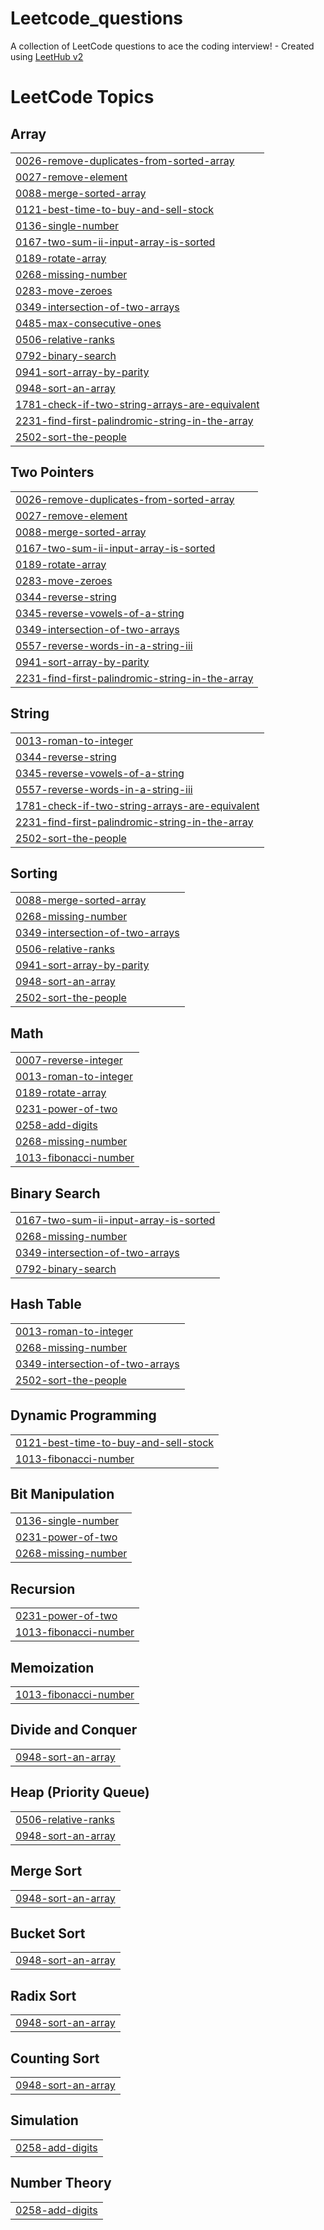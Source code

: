 # Leetcode_questions
A collection of LeetCode questions to ace the coding interview! - Created using [LeetHub v2](https://github.com/arunbhardwaj/LeetHub-2.0)

<!---LeetCode Topics Start-->
# LeetCode Topics
## Array
|  |
| ------- |
| [0026-remove-duplicates-from-sorted-array](https://github.com/Amitrawat12/Leetcode_questions/tree/master/0026-remove-duplicates-from-sorted-array) |
| [0027-remove-element](https://github.com/Amitrawat12/Leetcode_questions/tree/master/0027-remove-element) |
| [0088-merge-sorted-array](https://github.com/Amitrawat12/Leetcode_questions/tree/master/0088-merge-sorted-array) |
| [0121-best-time-to-buy-and-sell-stock](https://github.com/Amitrawat12/Leetcode_questions/tree/master/0121-best-time-to-buy-and-sell-stock) |
| [0136-single-number](https://github.com/Amitrawat12/Leetcode_questions/tree/master/0136-single-number) |
| [0167-two-sum-ii-input-array-is-sorted](https://github.com/Amitrawat12/Leetcode_questions/tree/master/0167-two-sum-ii-input-array-is-sorted) |
| [0189-rotate-array](https://github.com/Amitrawat12/Leetcode_questions/tree/master/0189-rotate-array) |
| [0268-missing-number](https://github.com/Amitrawat12/Leetcode_questions/tree/master/0268-missing-number) |
| [0283-move-zeroes](https://github.com/Amitrawat12/Leetcode_questions/tree/master/0283-move-zeroes) |
| [0349-intersection-of-two-arrays](https://github.com/Amitrawat12/Leetcode_questions/tree/master/0349-intersection-of-two-arrays) |
| [0485-max-consecutive-ones](https://github.com/Amitrawat12/Leetcode_questions/tree/master/0485-max-consecutive-ones) |
| [0506-relative-ranks](https://github.com/Amitrawat12/Leetcode_questions/tree/master/0506-relative-ranks) |
| [0792-binary-search](https://github.com/Amitrawat12/Leetcode_questions/tree/master/0792-binary-search) |
| [0941-sort-array-by-parity](https://github.com/Amitrawat12/Leetcode_questions/tree/master/0941-sort-array-by-parity) |
| [0948-sort-an-array](https://github.com/Amitrawat12/Leetcode_questions/tree/master/0948-sort-an-array) |
| [1781-check-if-two-string-arrays-are-equivalent](https://github.com/Amitrawat12/Leetcode_questions/tree/master/1781-check-if-two-string-arrays-are-equivalent) |
| [2231-find-first-palindromic-string-in-the-array](https://github.com/Amitrawat12/Leetcode_questions/tree/master/2231-find-first-palindromic-string-in-the-array) |
| [2502-sort-the-people](https://github.com/Amitrawat12/Leetcode_questions/tree/master/2502-sort-the-people) |
## Two Pointers
|  |
| ------- |
| [0026-remove-duplicates-from-sorted-array](https://github.com/Amitrawat12/Leetcode_questions/tree/master/0026-remove-duplicates-from-sorted-array) |
| [0027-remove-element](https://github.com/Amitrawat12/Leetcode_questions/tree/master/0027-remove-element) |
| [0088-merge-sorted-array](https://github.com/Amitrawat12/Leetcode_questions/tree/master/0088-merge-sorted-array) |
| [0167-two-sum-ii-input-array-is-sorted](https://github.com/Amitrawat12/Leetcode_questions/tree/master/0167-two-sum-ii-input-array-is-sorted) |
| [0189-rotate-array](https://github.com/Amitrawat12/Leetcode_questions/tree/master/0189-rotate-array) |
| [0283-move-zeroes](https://github.com/Amitrawat12/Leetcode_questions/tree/master/0283-move-zeroes) |
| [0344-reverse-string](https://github.com/Amitrawat12/Leetcode_questions/tree/master/0344-reverse-string) |
| [0345-reverse-vowels-of-a-string](https://github.com/Amitrawat12/Leetcode_questions/tree/master/0345-reverse-vowels-of-a-string) |
| [0349-intersection-of-two-arrays](https://github.com/Amitrawat12/Leetcode_questions/tree/master/0349-intersection-of-two-arrays) |
| [0557-reverse-words-in-a-string-iii](https://github.com/Amitrawat12/Leetcode_questions/tree/master/0557-reverse-words-in-a-string-iii) |
| [0941-sort-array-by-parity](https://github.com/Amitrawat12/Leetcode_questions/tree/master/0941-sort-array-by-parity) |
| [2231-find-first-palindromic-string-in-the-array](https://github.com/Amitrawat12/Leetcode_questions/tree/master/2231-find-first-palindromic-string-in-the-array) |
## String
|  |
| ------- |
| [0013-roman-to-integer](https://github.com/Amitrawat12/Leetcode_questions/tree/master/0013-roman-to-integer) |
| [0344-reverse-string](https://github.com/Amitrawat12/Leetcode_questions/tree/master/0344-reverse-string) |
| [0345-reverse-vowels-of-a-string](https://github.com/Amitrawat12/Leetcode_questions/tree/master/0345-reverse-vowels-of-a-string) |
| [0557-reverse-words-in-a-string-iii](https://github.com/Amitrawat12/Leetcode_questions/tree/master/0557-reverse-words-in-a-string-iii) |
| [1781-check-if-two-string-arrays-are-equivalent](https://github.com/Amitrawat12/Leetcode_questions/tree/master/1781-check-if-two-string-arrays-are-equivalent) |
| [2231-find-first-palindromic-string-in-the-array](https://github.com/Amitrawat12/Leetcode_questions/tree/master/2231-find-first-palindromic-string-in-the-array) |
| [2502-sort-the-people](https://github.com/Amitrawat12/Leetcode_questions/tree/master/2502-sort-the-people) |
## Sorting
|  |
| ------- |
| [0088-merge-sorted-array](https://github.com/Amitrawat12/Leetcode_questions/tree/master/0088-merge-sorted-array) |
| [0268-missing-number](https://github.com/Amitrawat12/Leetcode_questions/tree/master/0268-missing-number) |
| [0349-intersection-of-two-arrays](https://github.com/Amitrawat12/Leetcode_questions/tree/master/0349-intersection-of-two-arrays) |
| [0506-relative-ranks](https://github.com/Amitrawat12/Leetcode_questions/tree/master/0506-relative-ranks) |
| [0941-sort-array-by-parity](https://github.com/Amitrawat12/Leetcode_questions/tree/master/0941-sort-array-by-parity) |
| [0948-sort-an-array](https://github.com/Amitrawat12/Leetcode_questions/tree/master/0948-sort-an-array) |
| [2502-sort-the-people](https://github.com/Amitrawat12/Leetcode_questions/tree/master/2502-sort-the-people) |
## Math
|  |
| ------- |
| [0007-reverse-integer](https://github.com/Amitrawat12/Leetcode_questions/tree/master/0007-reverse-integer) |
| [0013-roman-to-integer](https://github.com/Amitrawat12/Leetcode_questions/tree/master/0013-roman-to-integer) |
| [0189-rotate-array](https://github.com/Amitrawat12/Leetcode_questions/tree/master/0189-rotate-array) |
| [0231-power-of-two](https://github.com/Amitrawat12/Leetcode_questions/tree/master/0231-power-of-two) |
| [0258-add-digits](https://github.com/Amitrawat12/Leetcode_questions/tree/master/0258-add-digits) |
| [0268-missing-number](https://github.com/Amitrawat12/Leetcode_questions/tree/master/0268-missing-number) |
| [1013-fibonacci-number](https://github.com/Amitrawat12/Leetcode_questions/tree/master/1013-fibonacci-number) |
## Binary Search
|  |
| ------- |
| [0167-two-sum-ii-input-array-is-sorted](https://github.com/Amitrawat12/Leetcode_questions/tree/master/0167-two-sum-ii-input-array-is-sorted) |
| [0268-missing-number](https://github.com/Amitrawat12/Leetcode_questions/tree/master/0268-missing-number) |
| [0349-intersection-of-two-arrays](https://github.com/Amitrawat12/Leetcode_questions/tree/master/0349-intersection-of-two-arrays) |
| [0792-binary-search](https://github.com/Amitrawat12/Leetcode_questions/tree/master/0792-binary-search) |
## Hash Table
|  |
| ------- |
| [0013-roman-to-integer](https://github.com/Amitrawat12/Leetcode_questions/tree/master/0013-roman-to-integer) |
| [0268-missing-number](https://github.com/Amitrawat12/Leetcode_questions/tree/master/0268-missing-number) |
| [0349-intersection-of-two-arrays](https://github.com/Amitrawat12/Leetcode_questions/tree/master/0349-intersection-of-two-arrays) |
| [2502-sort-the-people](https://github.com/Amitrawat12/Leetcode_questions/tree/master/2502-sort-the-people) |
## Dynamic Programming
|  |
| ------- |
| [0121-best-time-to-buy-and-sell-stock](https://github.com/Amitrawat12/Leetcode_questions/tree/master/0121-best-time-to-buy-and-sell-stock) |
| [1013-fibonacci-number](https://github.com/Amitrawat12/Leetcode_questions/tree/master/1013-fibonacci-number) |
## Bit Manipulation
|  |
| ------- |
| [0136-single-number](https://github.com/Amitrawat12/Leetcode_questions/tree/master/0136-single-number) |
| [0231-power-of-two](https://github.com/Amitrawat12/Leetcode_questions/tree/master/0231-power-of-two) |
| [0268-missing-number](https://github.com/Amitrawat12/Leetcode_questions/tree/master/0268-missing-number) |
## Recursion
|  |
| ------- |
| [0231-power-of-two](https://github.com/Amitrawat12/Leetcode_questions/tree/master/0231-power-of-two) |
| [1013-fibonacci-number](https://github.com/Amitrawat12/Leetcode_questions/tree/master/1013-fibonacci-number) |
## Memoization
|  |
| ------- |
| [1013-fibonacci-number](https://github.com/Amitrawat12/Leetcode_questions/tree/master/1013-fibonacci-number) |
## Divide and Conquer
|  |
| ------- |
| [0948-sort-an-array](https://github.com/Amitrawat12/Leetcode_questions/tree/master/0948-sort-an-array) |
## Heap (Priority Queue)
|  |
| ------- |
| [0506-relative-ranks](https://github.com/Amitrawat12/Leetcode_questions/tree/master/0506-relative-ranks) |
| [0948-sort-an-array](https://github.com/Amitrawat12/Leetcode_questions/tree/master/0948-sort-an-array) |
## Merge Sort
|  |
| ------- |
| [0948-sort-an-array](https://github.com/Amitrawat12/Leetcode_questions/tree/master/0948-sort-an-array) |
## Bucket Sort
|  |
| ------- |
| [0948-sort-an-array](https://github.com/Amitrawat12/Leetcode_questions/tree/master/0948-sort-an-array) |
## Radix Sort
|  |
| ------- |
| [0948-sort-an-array](https://github.com/Amitrawat12/Leetcode_questions/tree/master/0948-sort-an-array) |
## Counting Sort
|  |
| ------- |
| [0948-sort-an-array](https://github.com/Amitrawat12/Leetcode_questions/tree/master/0948-sort-an-array) |
## Simulation
|  |
| ------- |
| [0258-add-digits](https://github.com/Amitrawat12/Leetcode_questions/tree/master/0258-add-digits) |
## Number Theory
|  |
| ------- |
| [0258-add-digits](https://github.com/Amitrawat12/Leetcode_questions/tree/master/0258-add-digits) |
<!---LeetCode Topics End-->